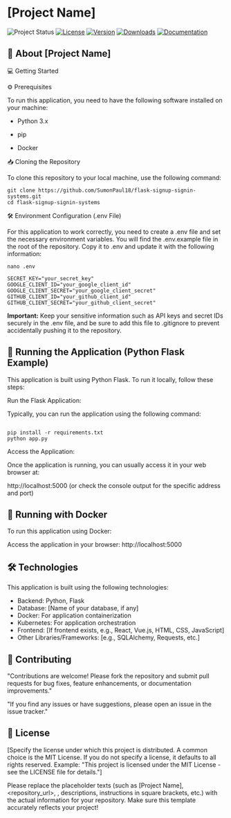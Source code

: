 # [Project Name]

![Project Status](https://img.shields.io/badge/status-active-brightgreen.svg)  [![License](https://img.shields.io/badge/License-MIT-blue.svg)](https://opensource.org/licenses/MIT)  [![Version](https://img.shields.io/badge/version-1.0.0-blue.svg)](https://your-project-website.com/releases) [![Downloads](https://img.shields.io/badge/downloads-10k%2B-brightgreen.svg)](https://your-project-website.com/downloads) [![Documentation](https://img.shields.io/badge/docs-online-blueviolet.svg)](https://your-project-website.com/documentation)

## 🚀 About [Project Name]

💻 Getting Started

⚙️ Prerequisites

To run this application, you need to have the following software installed on your machine:

* Python 3.x

* pip

* Docker



📥 Cloning the Repository

To clone this repository to your local machine, use the following command:

```
git clone https://github.com/SumonPaul18/flask-signup-signin-systems.git
cd flask-signup-signin-systems
```
🛠️ Environment Configuration (.env File)

For this application to work correctly, you need to create a .env file and set the necessary environment variables. You will find the .env.example file in the root of the repository. Copy it to .env and update it with the following information:

```
nano .env
```

```
SECRET_KEY="your_secret_key"
GOOGLE_CLIENT_ID="your_google_client_id"
GOOGLE_CLIENT_SECRET="your_google_client_secret"
GITHUB_CLIENT_ID="your_github_client_id"
GITHUB_CLIENT_SECRET="your_github_client_secret"
```

**Important:** 
Keep your sensitive information such as API keys and secret IDs securely in the .env file, and be sure to add this file to .gitignore to prevent accidentally pushing it to the repository.

## 🏃 Running the Application (Python Flask Example)

This application is built using Python Flask. To run it locally, follow these steps:

Run the Flask Application:

Typically, you can run the application using the following command:

```

pip install -r requirements.txt
python app.py
```
Access the Application:

Once the application is running, you can usually access it in your web browser at:

http://localhost:5000 (or check the console output for the specific address and port)

## 🐳 Running with Docker
To run this application using Docker:

Access the application in your browser: http://localhost:5000


## 🛠️ Technologies
This application is built using the following technologies:

* Backend: Python, Flask
* Database: [Name of your database, if any]
* Docker: For application containerization
* Kubernetes: For application orchestration
* Frontend: [If frontend exists, e.g., React, Vue.js, HTML, CSS, JavaScript]
* Other Libraries/Frameworks: [e.g., SQLAlchemy, Requests, etc.]

## 🤝 Contributing

"Contributions are welcome! Please fork the repository and submit pull requests for bug fixes, feature enhancements, or documentation improvements."

"If you find any issues or have suggestions, please open an issue in the issue tracker."

## 📜 License
[Specify the license under which this project is distributed. A common choice is the MIT License. If you do not specify a license, it defaults to all rights reserved. Example: "This project is licensed under the MIT License - see the LICENSE file for details."]

Please replace the placeholder texts (such as [Project Name], <repository_url>, <your-dockerhub-username>, descriptions, instructions in square brackets, etc.) with the actual information for your repository. Make sure this template accurately reflects your project!